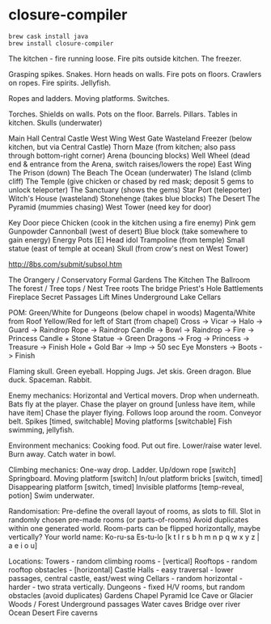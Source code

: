
# closure-compiler

```
brew cask install java
brew install closure-compiler
```

The kitchen - fire running loose.
Fire pits outside kitchen.
The freezer.

Grasping spikes.
Snakes.
Horn heads on walls.
Fire pots on floors.
Crawlers on ropes.
Fire spirits.
Jellyfish.

Ropes and ladders.
Moving platforms.
Switches.

Torches.
Shields on walls.
Pots on the floor.
Barrels.
Pillars.
Tables in kitchen.
Skulls (underwater)

Main Hall
Central Castle
West Wing
West Gate
Wasteland
Freezer (below kitchen, but via Central Castle)
Thorn Maze (from kitchen; also pass through bottom-right corner)
Arena (bouncing blocks)
Well Wheel (dead end & entrance from the Arena, switch raises/lowers the rope)
East Wing
The Prison (down)
The Beach
The Ocean (underwater)
The Island (climb cliff)
The Temple (give chicken or chased by red mask; deposit 5 gems to unlock teleporter)
The Sanctuary (shows the gems)
Star Port (teleporter)
Witch's House (wasteland)
Stonehenge (takes blue blocks)
The Desert
The Pyramid (mummies chasing)
West Tower (need key for door)

Key
Door piece
Chicken (cook in the kitchen using a fire enemy)
Pink gem
Gunpowder
Cannonball (west of desert)
Blue block (take somewhere to gain energy)
Energy Pots [E]
Head idol
Trampoline (from temple)
Small statue (east of temple at ocean)
Skull (from crow's nest on West Tower)

http://8bs.com/submit/subsol.htm

The Orangery / Conservatory
Formal Gardens
The Kitchen
The Ballroom
The forest / Tree tops / Nest
Tree roots
The bridge
Priest's Hole
Battlements
Fireplace
Secret Passages
Lift
Mines
Underground Lake
Cellars

POM:
Green/White for Dungeons (below chapel in woods)
Magenta/White from Roof
Yellow/Red for left of Start (from chapel)
Cross -> Vicar -> Halo -> Guard -> Raindrop
                           Rope -> Raindrop
                 Candle -> Bowl -> Raindrop -> Fire -> Princess
     Candle + Stone Statue -> Green Dragons -> Frog -> Princess -> Treasure -> Finish
                     Hole + Gold Bar -> Imp -> 50 sec Eye Monsters -> Boots -> Finish

Flaming skull.
Green eyeball.
Hopping Jugs.
Jet skis.
Green dragon.
Blue duck.
Spaceman.
Rabbit.

Enemy mechanics:
Horizontal and Vertical movers.
Drop when underneath.
Bats fly at the player.
Chase the player on ground [unless have item, while have item]
Chase the player flying.
Follows loop around the room.
Conveyor belt.
Spikes [timed, switchable]
Moving platforms [switchable]
Fish swimming, jellyfish.

Environment mechanics:
Cooking food.
Put out fire.
Lower/raise water level.
Burn away.
Catch water in bowl.

Climbing mechanics:
One-way drop.
Ladder.
Up/down rope [switch]
Springboard.
Moving platform [switch]
In/out platform bricks [switch, timed]
Disappearing platform [switch, timed]
Invisible platforms [temp-reveal, potion]
Swim underwater.

Randomisation:
Pre-define the overall layout of rooms, as slots to fill.
Slot in randomly chosen pre-made rooms (or parts-of-rooms)
Avoid duplicates within one generated world.
Room-parts can be flipped horizontally, maybe vertically?
Your world name: Ko-ru-sa  Es-tu-lo  [k t l r s b h m n p q w x y z | a e i o u]

Locations:
Towers - random climbing rooms - [vertical]
Rooftops - random rooftop obstacles - [horizontal]
Castle Halls - easy traversal - lower passages, central castle, east/west wing
Cellars - random horizontal - harder - two strata vertically.
Dungeons - fixed H/V rooms, but random obstacles (avoid duplicates)
Gardens
Chapel
Pyramid
Ice Cave or Glacier
Woods / Forest
Underground passages
Water caves
Bridge over river
Ocean
Desert
Fire caverns
